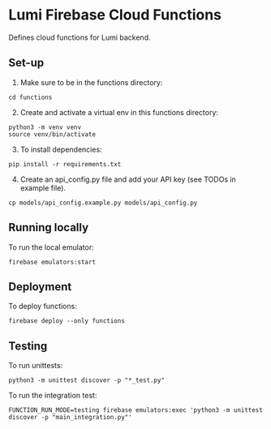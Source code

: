 # Lumi Firebase Cloud Functions

Defines cloud functions for Lumi backend.

## Set-up

1. Make sure to be in the functions directory:

```
cd functions
```

2. Create and activate a virtual env in this functions directory:

```
python3 -m venv venv
source venv/bin/activate
```

3. To install dependencies:

```
pip install -r requirements.txt
```

4. Create an api_config.py file and add your API key (see TODOs in example file).

```
cp models/api_config.example.py models/api_config.py
```

## Running locally

To run the local emulator:

```
firebase emulators:start
```

## Deployment

To deploy functions:

```
firebase deploy --only functions
```

## Testing

To run unittests:

```
python3 -m unittest discover -p "*_test.py"
```

To run the integration test:

```
FUNCTION_RUN_MODE=testing firebase emulators:exec 'python3 -m unittest discover -p "main_integration.py"'
```
